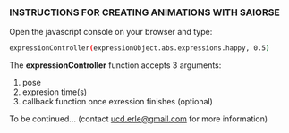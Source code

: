 ### INSTRUCTIONS FOR CREATING ANIMATIONS WITH SAIORSE
Open the javascript console on your browser and type:
```sh
expressionController(expressionObject.abs.expressions.happy, 0.5)
```

The <strong>expressionController</strong> function accepts 3 arguments:
<ol>
    <li>pose</li>
    <li>expresion time(s)</li>
    <li>callback function once exression finishes (optional)</li>
</ol>

To be continued... (contact ucd.erle@gmail.com for more information)
